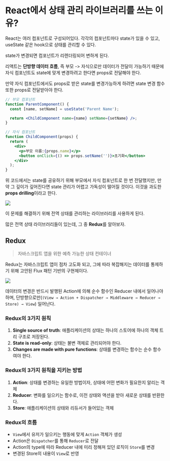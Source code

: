 # React에서 상태 관리 라이브러리를 쓰는 이유?

React는 여러 컴포넌트로 구성되어있다. 각각의 컴포넌트마다 state가 있을 수 있고, useState 같은 hook으로 상태를 관리할 수 있다.

state가 변경되면 컴포넌트가 리렌더링되어 변하게 된다.

리액트는 **단방향 데이터 흐름**, 즉 부모 -> 자식으로만 데이터가 전달이 가능하기 때문에 자식 컴포넌트도 state에 맞게 변경하려고 한다면 props로 전달해야 한다.

만약 자식 컴포넌트에서도 props로 받은 state를 변경가능하게 하려면 state 변경 함수 또한 props로 전달받아야 한다.

```jsx
// 부모 컴포넌트
function ParentComponent() {
  const [name, setName] = useState('Parent Name');

  return <ChildComponent name={name} setName={setName} />;
}

// 자식 컴포넌트
function ChildComponent(props) {
  return (
    <div>
      <p>부모 이름:{props.name}</p>
      <button onClick={() => props.setName('')}>초기화</button>
    </div>
  );
}
```

위 코드에서는 state를 공유하기 위해 부모에서 자식 컴포넌트로 한 번 전달했지만, 만약 그 깊이가 깊어진다면 state 관리가 어렵고 가독성이 떨어질 것이다. 이것을 과도한 **props drilling**이라고 한다.

![](https://blog.kakaocdn.net/dn/Ppkmt/btrXRU9pvx1/mrst4s8GQ6L7fVhXmOsig0/img.png)

이 문제를 해결하기 위해 전역 상태를 관리하는 라이브러리를 사용하게 된다.

많은 전역 상태 라이브러리들이 있는데, 그 중 **Redux**를 알아보자.

## Redux

> 자바스크립트 앱을 위한 예측 가능한 상태 컨테이너

Redux는 자바스크립트 앱이 점차 고도화 되고, 그에 따라 복잡해지는 데이터를 통제하기 위해 고안된 Flux 패턴 기반의 구현체이다.

![](https://pollen-port-115.notion.site/image/https%3A%2F%2Fs3-us-west-2.amazonaws.com%2Fsecure.notion-static.com%2Fb39b1fb5-4dbb-4f3c-a37b-7e62c943ebe5%2FUntitled.png?id=f6833542-a8cd-4dc1-a857-50fd8a8f912f&table=block&spaceId=75afd7aa-b6ab-4cc8-9a59-9695618bc541&width=2000&userId=&cache=v2)

데이터의 변경은 반드시 발행된 Action에 의해 순수 함수인 Reducer 내에서 일어나야 하며, 단방향으로만(`(View → Action + Dispatcher → Middleware → Reducer → Store) → View`) 일어난다.

### Redux의 3가지 원칙

1. **Single source of truth**: 애플리케이션의 상태는 하나의 스토어에 하나의 객체 트리 구조로 저장된다.
2. **State is read-only**: 상태는 불변 객체로 관리되어야 한다.
3. **Changes are made with pure functions**: 상태를 변경하는 함수는 순수 함수여야 한다.

### Redux의 3가지 원칙을 지키는 방법

1. **Action**: 상태를 변경하는 유일한 방법이자, 상태에 어떤 변화가 필요한지 알리는 객체
2. **Reducer**: 변화를 일으키는 함수로, 이전 상태와 액션을 받아 새로운 상태를 반환한다.
3. **Store**: 애플리케이션의 상태와 리듀서가 들어있는 객체

### Redux의 흐름

- `View`에서 유저가 일으키는 행동에 맞게 `Action` 객체가 생성
- Action은 `Dispatcher`를 통해 `Reducer`로 전달
- Action의 type에 따라 Reducer 내에 미리 정해져 있던 로직이 `Store`를 변경
- 변경된 Store의 내용이 `View`로 반영
